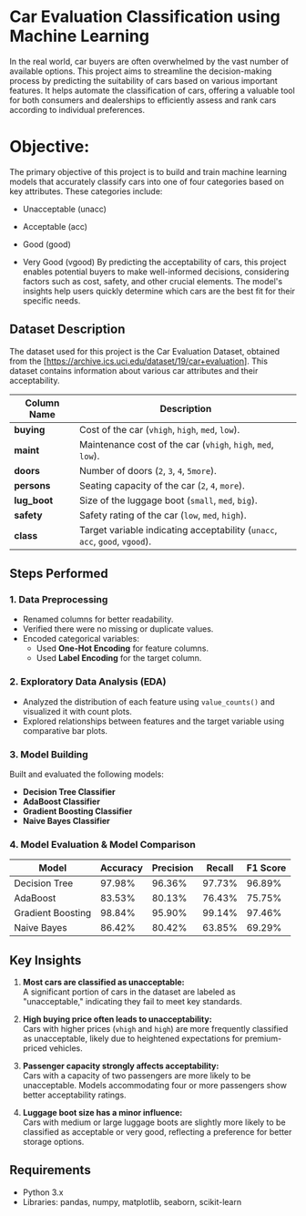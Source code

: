 
# Car Evaluation Classification using Machine Learning

In the real world, car buyers are often overwhelmed by the vast number of available options. This project aims to streamline the decision-making process by predicting the suitability of cars based on various important features. It helps automate the classification of cars, offering a valuable tool for both consumers and dealerships to efficiently assess and rank cars according to individual preferences.

# Objective:
The primary objective of this project is to build and train machine learning models that accurately classify cars into one of four categories based on key attributes. These categories include:

- Unacceptable (unacc)

- Acceptable (acc)
- Good (good)
- Very Good (vgood)
By predicting the acceptability of cars, this project enables potential buyers to make well-informed decisions, considering factors such as cost, safety, and other crucial elements. The model's insights help users quickly determine which cars are the best fit for their specific needs.

## Dataset Description

The dataset used for this project is the Car Evaluation Dataset, obtained from the [https://archive.ics.uci.edu/dataset/19/car+evaluation]. This dataset contains information about various car attributes and their acceptability.

| **Column Name** | **Description**                                                                                   |
|------------------|---------------------------------------------------------------------------------------------------|
| **buying**       | Cost of the car (`vhigh`, `high`, `med`, `low`).                                                  |
| **maint**        | Maintenance cost of the car (`vhigh`, `high`, `med`, `low`).                                     |
| **doors**        | Number of doors (`2`, `3`, `4`, `5more`).                                                        |
| **persons**      | Seating capacity of the car (`2`, `4`, `more`).                                                  |
| **lug_boot**     | Size of the luggage boot (`small`, `med`, `big`).                                                |
| **safety**       | Safety rating of the car (`low`, `med`, `high`).                                                 |
| **class**        | Target variable indicating acceptability (`unacc`, `acc`, `good`, `vgood`).                      |

## Steps Performed

### 1. Data Preprocessing
- Renamed columns for better readability.
- Verified there were no missing or duplicate values.
- Encoded categorical variables:
  - Used **One-Hot Encoding** for feature columns.
  - Used **Label Encoding** for the target column.

### 2. Exploratory Data Analysis (EDA)
- Analyzed the distribution of each feature using `value_counts()` and visualized it with count plots.
- Explored relationships between features and the target variable using comparative bar plots.

### 3. Model Building
Built and evaluated the following models:
- **Decision Tree Classifier**
- **AdaBoost Classifier**
- **Gradient Boosting Classifier**
- **Naive Bayes Classifier**

### 4. Model Evaluation & Model Comparison

| **Model**             | **Accuracy** | **Precision** | **Recall** | **F1 Score** |
|------------------------|--------------|---------------|------------|--------------|
| Decision Tree          | 97.98%      | 96.36%        | 97.73%     | 96.89%       |
| AdaBoost               | 83.53%      | 80.13%        | 76.43%     | 75.75%       |
| Gradient Boosting      | 98.84%      | 95.90%        | 99.14%     | 97.46%       |
| Naive Bayes            | 86.42%      | 80.42%        | 63.85%     | 69.29%       |

## Key Insights

1. **Most cars are classified as unacceptable:**  
   A significant portion of cars in the dataset are labeled as "unacceptable," indicating they fail to meet key standards.  

2. **High buying price often leads to unacceptability:**  
   Cars with higher prices (`vhigh` and `high`) are more frequently classified as unacceptable, likely due to heightened expectations for premium-priced vehicles.  

3. **Passenger capacity strongly affects acceptability:**  
   Cars with a capacity of two passengers are more likely to be  unacceptable. Models accommodating four or more passengers show better acceptability ratings.  

4. **Luggage boot size has a minor influence:**  
   Cars with medium or large luggage boots are slightly more likely to be classified as acceptable or very good, reflecting a preference for better storage options.  
## Requirements

- Python 3.x  
- Libraries: pandas, numpy, matplotlib, seaborn, scikit-learn  